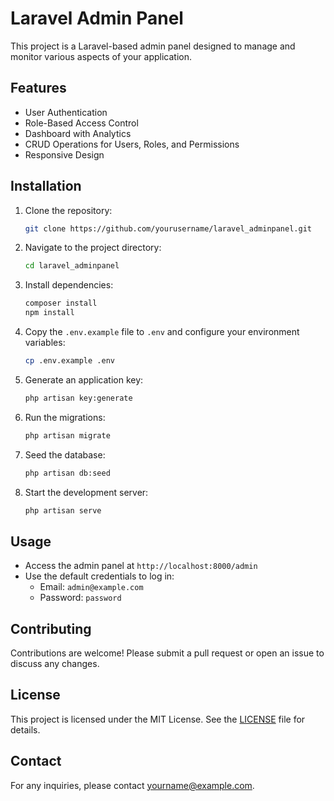 # Laravel Admin Panel

This project is a Laravel-based admin panel designed to manage and monitor various aspects of your application.

## Features

- User Authentication
- Role-Based Access Control
- Dashboard with Analytics
- CRUD Operations for Users, Roles, and Permissions
- Responsive Design

## Installation

1. Clone the repository:
    ```bash
    git clone https://github.com/yourusername/laravel_adminpanel.git
    ```
2. Navigate to the project directory:
    ```bash
    cd laravel_adminpanel
    ```
3. Install dependencies:
    ```bash
    composer install
    npm install
    ```
4. Copy the `.env.example` file to `.env` and configure your environment variables:
    ```bash
    cp .env.example .env
    ```
5. Generate an application key:
    ```bash
    php artisan key:generate
    ```
6. Run the migrations:
    ```bash
    php artisan migrate
    ```
7. Seed the database:
    ```bash
    php artisan db:seed
    ```
8. Start the development server:
    ```bash
    php artisan serve
    ```

## Usage

- Access the admin panel at `http://localhost:8000/admin`
- Use the default credentials to log in:
    - Email: `admin@example.com`
    - Password: `password`

## Contributing

Contributions are welcome! Please submit a pull request or open an issue to discuss any changes.

## License

This project is licensed under the MIT License. See the [LICENSE](LICENSE) file for details.

## Contact

For any inquiries, please contact [yourname@example.com](mailto:yourname@example.com).
